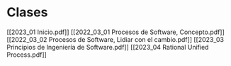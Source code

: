 # Clases

[[2023_01 Inicio.pdf]]
[[2022_03_01 Procesos de Software, Concepto.pdf]]
[[2022_03_02 Procesos de Software, Lidiar con el cambio.pdf]]
[[2023_03 Principios de Ingeniería de Software.pdf]]
[[2023_04 Rational Unified Process.pdf]]
